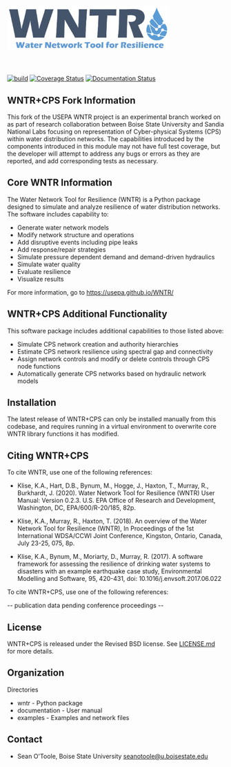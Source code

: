 <h1>
<img src="https://raw.githubusercontent.com/usepa/wntr/main/documentation/_static/logo.jpg" width="375">
</h1><br>

[![build](https://github.com/USEPA/WNTR/workflows/build/badge.svg)](https://github.com/USEPA/WNTR/actions/workflows/build_tests.yml)
[![Coverage Status](https://coveralls.io/repos/github/USEPA/WNTR/badge.svg?branch=main)](https://coveralls.io/github/USEPA/WNTR?branch=main)
[![Documentation Status](https://github.com/USEPA/WNTR/actions/workflows/build_deploy_pages.yml/badge.svg)](https://github.com/usepa/wntr/actions/workflows/build_deploy_pages.yml)


WNTR+CPS Fork Information
--------------
This fork of the USEPA WNTR project is an experimental branch worked on as part of research collaboration 
between Boise State University and Sandia National Labs focusing on representation of 
Cyber-physical Systems (CPS) within water distribution networks. The capabilities introduced by the components
introduced in this module may not have full test coverage, but the developer will attempt to address any bugs or 
errors as they are reported, and add corresponding tests as necessary.


Core WNTR Information
--------------
The Water Network Tool for Resilience (WNTR) is a Python package designed to simulate and 
analyze resilience of water distribution networks. The software includes capability to:

* Generate water network models
* Modify network structure and operations
* Add disruptive events including pipe leaks
* Add response/repair strategies
* Simulate pressure dependent demand and demand-driven hydraulics
* Simulate water quality 
* Evaluate resilience 
* Visualize results

For more information, go to https://usepa.github.io/WNTR/ 

WNTR+CPS Additional Functionality
--------------
This software package includes additional capabilities to those listed above:
* Simulate CPS network creation and authority hierarchies
* Estimate CPS network resilience using spectral gap and connectivity
* Assign network controls and modify or delete controls through CPS node functions
* Automatically generate CPS networks based on hydraulic network models

Installation
--------------


The latest release of WNTR+CPS can only be installed manually from this codebase, and requires running in a virtual environment to overwrite core WNTR library functions it has modified.


Citing WNTR+CPS
-----------------

To cite WNTR, use one of the following references:

* Klise, K.A., Hart, D.B., Bynum, M., Hogge, J., Haxton, T., Murray, R., Burkhardt, J. (2020). Water Network Tool for Resilience (WNTR) User Manual: Version 0.2.3. U.S. EPA Office of Research and Development, Washington, DC, EPA/600/R-20/185, 82p.

* Klise, K.A., Murray, R., Haxton, T. (2018). An overview of the Water Network Tool for Resilience (WNTR), In Proceedings of the 1st International WDSA/CCWI Joint Conference, Kingston, Ontario, Canada, July 23-25, 075, 8p.

* Klise, K.A., Bynum, M., Moriarty, D., Murray, R. (2017). A software framework for assessing the resilience of drinking water systems to disasters with an example earthquake case study, Environmental Modelling and Software, 95, 420-431, doi: 10.1016/j.envsoft.2017.06.022

To cite WNTR+CPS, use one of the following references:

-- publication data pending conference proceedings --

License
------------

WNTR+CPS is released under the Revised BSD license. See 
[LICENSE.md](https://github.com/USEPA/WNTR/blob/main/LICENSE.md) for more details.

Organization
------------

Directories
  * wntr - Python package
  * documentation - User manual
  * examples - Examples and network files
  
Contact
--------

   * Sean O'Toole, Boise State University seanotoole@u.boisestate.edu

